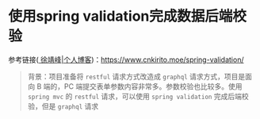 # 使用spring validation完成数据后端校验

参考链接([ 徐靖峰|个人博客](https://www.cnkirito.moe/))：<https://www.cnkirito.moe/spring-validation/>

>背景：项目准备将 `restful` 请求方式改造成 `graphql` 请求方式，项目是面向 B 端的，PC 端提交表单参数内容非常多。参数校验也比较多。使用 `spring mvc` 的 `restful` 请求，可以使用 `spring validation` 完成后端校验，但是 `graphql` 请求